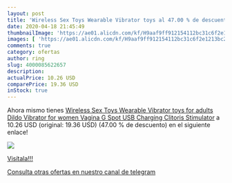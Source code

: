 ```yaml
---
layout: post
title: 'Wireless Sex Toys Wearable Vibrator toys al 47.00 % de descuento'
date: 2020-04-18 21:45:49
thumbnailImage: 'https://ae01.alicdn.com/kf/H9aaf9ff912154112bc31c6f2e1213bc2Z/Wireless-Sex-Toys-Wearable-Vibrator-toys-for-adults-Dildo-Vibrator-for-women-Vagina-G-Spot-USB.jpg_350x350._SL200_.jpg'
images: [ 'https://ae01.alicdn.com/kf/H9aaf9ff912154112bc31c6f2e1213bc2Z/Wireless-Sex-Toys-Wearable-Vibrator-toys-for-adults-Dildo-Vibrator-for-women-Vagina-G-Spot-USB.jpg_350x350._SL200_.jpg' ]
comments: true
category: ofertas
author: ring
slug: 4000085622657
description:
actualPrice: 10.26 USD
comparePrice: 19.36 USD
inStock: true
---
```


Ahora mismo tienes [Wireless Sex Toys Wearable Vibrator toys for adults Dildo Vibrator for women Vagina G Spot USB Charging Clitoris Stimulator](https://www.amazon.com/dp/4000085622657/?tag=redken08-20) a 10.26 USD (original: 19.36 USD) (47.00 %  de descuento) en el siguiente enlace!

[![](https://ae01.alicdn.com/kf/H9aaf9ff912154112bc31c6f2e1213bc2Z/Wireless-Sex-Toys-Wearable-Vibrator-toys-for-adults-Dildo-Vibrator-for-women-Vagina-G-Spot-USB.jpg_350x350._SL200_.jpg)](https://www.amazon.com/dp/4000085622657/?tag=redken08-20)

[Visítala!!!](https://www.amazon.com/dp/4000085622657/?tag=redken08-20)

[Consulta otras ofertas en nuestro canal de telegram](https://t.me/s/ofertas25)
